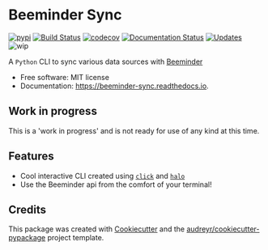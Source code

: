 # Beeminder Sync

[![pypi](https://img.shields.io/pypi/v/beeminder_sync.svg)](https://pypi.python.org/pypi/beeminder_sync)
[![Build Status](https://travis-ci.org/dileep-kishore/beeminder-sync.svg?branch=master)](https://travis-ci.org/dileep-kishore/beeminder-sync)
[![codecov](https://codecov.io/gh/dileep-kishore/beeminder-sync/branch/master/graph/badge.svg)](https://codecov.io/gh/dileep-kishore/beeminder-sync)
[![Documentation Status](https://readthedocs.org/projects/beeminder-sync/badge/?version=latest)](https://beeminder-sync.readthedocs.io/en/latest/?badge=latest)
[![Updates](https://pyup.io/repos/github/dileep-kishore/beeminder_sync/shield.svg)](https://pyup.io/repos/github/dileep-kishore/beeminder_sync/)
![wip](https://img.shields.io/badge/stability-work_in_progress-lightgrey.svg)

A `Python` CLI to sync various data sources with [Beeminder](https://github.com/dileep-kishore/beeminder-sync)

  - Free software: MIT license
  - Documentation: <https://beeminder-sync.readthedocs.io>.

## Work in progress

This is a 'work in progress' and is not ready for use of any kind at
this time.

## Features

  - Cool interactive CLI created using [`click`](http://click.pocoo.org/6/) and [`halo`](https://github.com/ManrajGrover/halo)
  - Use the Beeminder api from the comfort of your terminal!

## Credits

This package was created with [Cookiecutter](https://github.com/audreyr/cookiecutter) and the [audreyr/cookiecutter-pypackage](https://github.com/audreyr/cookiecutter-pypackage) project template.
